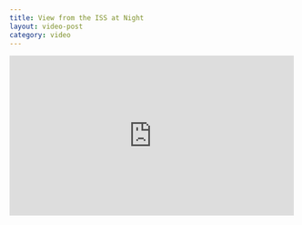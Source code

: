 ```yaml
---
title: View from the ISS at Night
layout: video-post
category: video
---
```

<div class="video">
<iframe src="http://player.vimeo.com/video/46160018" width="500" height="281" frameborder="0" webkitAllowFullScreen mozallowfullscreen allowFullScreen></iframe>
</div>